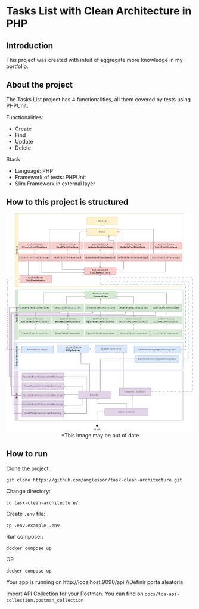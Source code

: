 # Tasks List with Clean Architecture in PHP

## Introduction
This project was created with intuit of aggregate more knowledge in my portfolio.

## About the project
The Tasks List project has 4 functionalities, all them covered by tests using PHPUnit:

Functionalities:
- Create
- Find
- Update
- Delete 

Stack
- Language: PHP
- Framework of tests: PHPUnit
- Slim Framework in external layer

## How to this project is structured
<p align="center">
  <img src="docs\structure.png"/>
  <label>*This image may be out of date</label>
</p>

## How to run

Clone the project:
```
git clone https://github.com/anglesson/task-clean-architecture.git
```

Change directory:
```
cd task-clean-architecture/
```

Create `.env` file:
```
cp .env.example .env
```

Run composer:
```
docker compose up
```

OR


```
docker-compose up
```
Your app is running on http://localhost:9090/api //Definir porta aleatoria

Import API Collection for your Postman. You can find on `docs/tca-api-collection.postman_collection`
